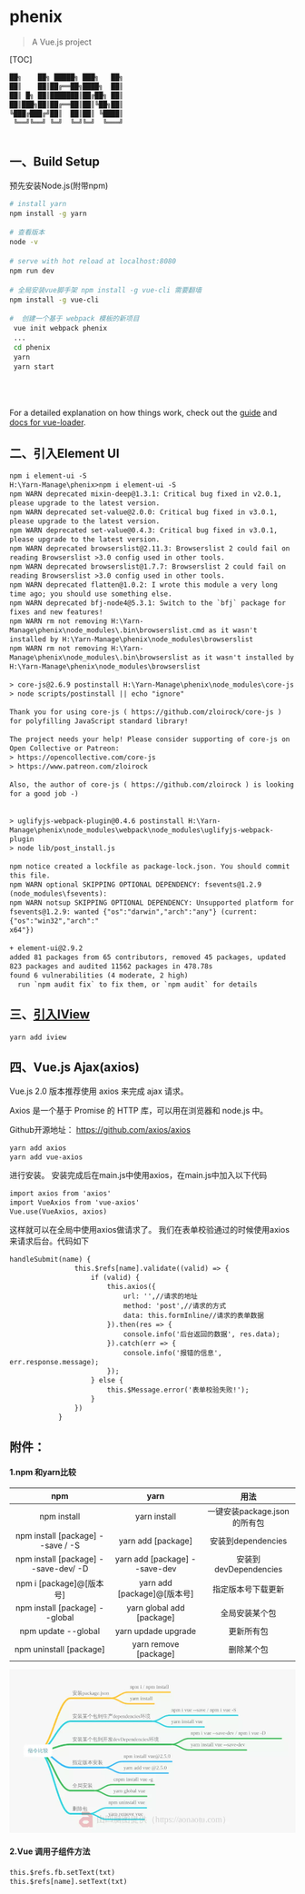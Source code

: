 # phenix

> A Vue.js project

[TOC]

```
██╗    ██╗ █████╗ ███╗   ██╗
██║    ██║██╔══██╗████╗  ██║
██║ █╗ ██║███████║██╔██╗ ██║
██║███╗██║██╔══██║██║╚██╗██║
╚███╔███╔╝██║  ██║██║ ╚████║
 ╚══╝╚══╝ ╚═╝  ╚═╝╚═╝  ╚═══╝
                            
```

## 一、Build Setup
预先安装Node.js(附带npm)

``` bash
# install yarn
npm install -g yarn

# 查看版本
node -v

# serve with hot reload at localhost:8080
npm run dev

# 全局安装vue脚手架 npm install -g vue-cli 需要翻墙
npm install -g vue-cli 

#  创建一个基于 webpack 模板的新项目
 vue init webpack phenix
 ...
 cd phenix
 yarn
 yarn start
 
 
 
```

For a detailed explanation on how things work, check out the [guide](http://vuejs-templates.github.io/webpack/) and [docs for vue-loader](http://vuejs.github.io/vue-loader).

## 二、引入Element UI

```$xslt
npm i element-ui -S
H:\Yarn-Manage\phenix>npm i element-ui -S
npm WARN deprecated mixin-deep@1.3.1: Critical bug fixed in v2.0.1, please upgrade to the latest version.
npm WARN deprecated set-value@2.0.0: Critical bug fixed in v3.0.1, please upgrade to the latest version.
npm WARN deprecated set-value@0.4.3: Critical bug fixed in v3.0.1, please upgrade to the latest version.
npm WARN deprecated browserslist@2.11.3: Browserslist 2 could fail on reading Browserslist >3.0 config used in other tools.
npm WARN deprecated browserslist@1.7.7: Browserslist 2 could fail on reading Browserslist >3.0 config used in other tools.
npm WARN deprecated flatten@1.0.2: I wrote this module a very long time ago; you should use something else.
npm WARN deprecated bfj-node4@5.3.1: Switch to the `bfj` package for fixes and new features!
npm WARN rm not removing H:\Yarn-Manage\phenix\node_modules\.bin\browserslist.cmd as it wasn't installed by H:\Yarn-Manage\phenix\node_modules\browserslist
npm WARN rm not removing H:\Yarn-Manage\phenix\node_modules\.bin\browserslist as it wasn't installed by H:\Yarn-Manage\phenix\node_modules\browserslist

> core-js@2.6.9 postinstall H:\Yarn-Manage\phenix\node_modules\core-js
> node scripts/postinstall || echo "ignore"

Thank you for using core-js ( https://github.com/zloirock/core-js ) for polyfilling JavaScript standard library!

The project needs your help! Please consider supporting of core-js on Open Collective or Patreon: 
> https://opencollective.com/core-js 
> https://www.patreon.com/zloirock 

Also, the author of core-js ( https://github.com/zloirock ) is looking for a good job -)


> uglifyjs-webpack-plugin@0.4.6 postinstall H:\Yarn-Manage\phenix\node_modules\webpack\node_modules\uglifyjs-webpack-plugin
> node lib/post_install.js

npm notice created a lockfile as package-lock.json. You should commit this file.
npm WARN optional SKIPPING OPTIONAL DEPENDENCY: fsevents@1.2.9 (node_modules\fsevents):
npm WARN notsup SKIPPING OPTIONAL DEPENDENCY: Unsupported platform for fsevents@1.2.9: wanted {"os":"darwin","arch":"any"} (current: {"os":"win32","arch":"
x64"})

+ element-ui@2.9.2
added 81 packages from 65 contributors, removed 45 packages, updated 823 packages and audited 11562 packages in 478.78s
found 6 vulnerabilities (4 moderate, 2 high)
  run `npm audit fix` to fix them, or `npm audit` for details

```

## 三、[引入IView](https://www.iviewui.com)

```
yarn add iview
```
## 四、Vue.js Ajax(axios)

 Vue.js 2.0 版本推荐使用 axios 来完成 ajax 请求。
 
 Axios 是一个基于 Promise 的 HTTP 库，可以用在浏览器和 node.js 中。
 
 Github开源地址： https://github.com/axios/axios

```
yarn add axios
yarn add vue-axios
```
进行安装。
安装完成后在main.js中使用axios，在main.js中加入以下代码
```
import axios from 'axios'
import VueAxios from 'vue-axios'
Vue.use(VueAxios, axios)
```

这样就可以在全局中使用axios做请求了。
我们在表单校验通过的时候使用axios来请求后台。代码如下

```vue
handleSubmit(name) {
                this.$refs[name].validate((valid) => {
                    if (valid) {
                        this.axios({
                            url: '',//请求的地址
                            method: 'post',//请求的方式
                            data: this.formInline//请求的表单数据
                        }).then(res => {
                            console.info('后台返回的数据', res.data);
                        }).catch(err => {
                            console.info('报错的信息', err.response.message);
                        });
                    } else {
                        this.$Message.error('表单校验失败!');
                    }
                })
            }
```




## 附件：

#### 1.npm 和yarn比较

|                 npm                  |             yarn              |             用法             |
| :----------------------------------: | :---------------------------: | :--------------------------: |
|             npm install              |         yarn install          | 一键安装package.json的所有包 |
|  npm install [package] --save / -S   |      yarn add [package]       |      安装到dependencies      |
| npm install [package] --save-dev/ -D | yarn add [package] --save-dev |    安装到devDependencies     |
|       npm i [package]@[版本号]       |  yarn add [package]@[版本号]  |      指定版本号下载更新      |
|    npm install [package] --global    |   yarn global add [package]   |        全局安装某个包        |
|         npm update --global          |      yarn updade upgrade      |          更新所有包          |
|       npm uninstall [package]        |     yarn remove [package]     |          删除某个包          |

![npm 和yarn比较](RES/3029162-b71cccb4632a07ad.webp)


#### 2.Vue 调用子组件方法
```vue
this.$refs.fb.setText(txt)
this.$refs[name].setText(txt)

```
